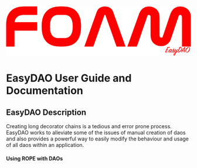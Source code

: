 ![FOAM Logo](EasyDAO.png)

# EasyDAO User Guide and Documentation

## EasyDAO Description

Creating long decorator chains is a tedious and error prone process. EasyDAO works to alleviate some of the issues of manual creation of daos and also provides a powerful way to easily modify the behaviour and usage of all daos within an application.

#### Using ROPE with DAOs